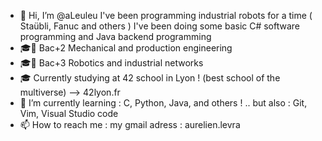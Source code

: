 - 👋 Hi, I’m @aLeuleu
I've been programming industrial robots for a time ( Staübli, Fanuc and others )
I've been doing some basic C# software programming and Java backend programming
- 🎓📜 Bac+2 Mechanical and production engineering
- 🎓📜 Bac+3 Robotics and industrial networks
- 🎓 Currently studying at 42 school in Lyon ! (best school of the multiverse) --> 42lyon.fr
- 🌱 I’m currently learning : C, Python, Java, and others ! ..
but also : Git, Vim, Visual Studio code
- 📫 How to reach me : my gmail adress : aurelien.levra

